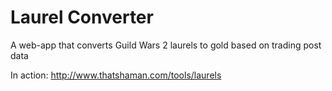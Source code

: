 # Laurel Converter
A web-app that converts Guild Wars 2 laurels to gold based on trading post data

In action: http://www.thatshaman.com/tools/laurels
